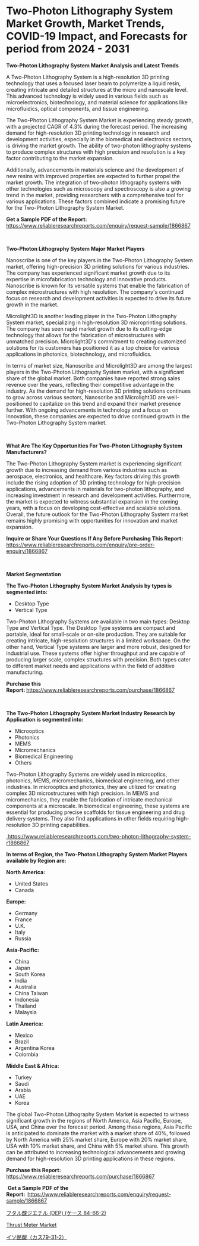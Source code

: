 <p><h1>Two-Photon Lithography System Market Growth, Market Trends, COVID-19 Impact, and Forecasts for period from 2024 - 2031</h1></p><p><strong>Two-Photon Lithography System Market Analysis and Latest Trends</strong></p>
<p><p>A Two-Photon Lithography System is a high-resolution 3D printing technology that uses a focused laser beam to polymerize a liquid resin, creating intricate and detailed structures at the micro and nanoscale level. This advanced technology is widely used in various fields such as microelectronics, biotechnology, and material science for applications like microfluidics, optical components, and tissue engineering.</p><p>The Two-Photon Lithography System Market is experiencing steady growth, with a projected CAGR of 4.3% during the forecast period. The increasing demand for high-resolution 3D printing technology in research and development activities, especially in the biomedical and electronics sectors, is driving the market growth. The ability of two-photon lithography systems to produce complex structures with high precision and resolution is a key factor contributing to the market expansion.</p><p>Additionally, advancements in materials science and the development of new resins with improved properties are expected to further propel the market growth. The integration of two-photon lithography systems with other technologies such as microscopy and spectroscopy is also a growing trend in the market, providing researchers with a comprehensive tool for various applications. These factors combined indicate a promising future for the Two-Photon Lithography System Market.</p></p>
<p><strong>Get a Sample PDF of the Report:&nbsp;</strong> <a href="https://www.reliableresearchreports.com/enquiry/request-sample/1866867">https://www.reliableresearchreports.com/enquiry/request-sample/1866867</a></p>
<p>&nbsp;</p>
<p><strong>Two-Photon Lithography System Major Market Players</strong></p>
<p><p>Nanoscribe is one of the key players in the Two-Photon Lithography System market, offering high-precision 3D printing solutions for various industries. The company has experienced significant market growth due to its expertise in microfabrication technology and innovative products. Nanoscribe is known for its versatile systems that enable the fabrication of complex microstructures with high resolution. The company's continued focus on research and development activities is expected to drive its future growth in the market.</p><p>Microlight3D is another leading player in the Two-Photon Lithography System market, specializing in high-resolution 3D microprinting solutions. The company has seen rapid market growth due to its cutting-edge technology that allows for the fabrication of microstructures with unmatched precision. Microlight3D's commitment to creating customized solutions for its customers has positioned it as a top choice for various applications in photonics, biotechnology, and microfluidics.</p><p>In terms of market size, Nanoscribe and Microlight3D are among the largest players in the Two-Photon Lithography System market, with a significant share of the global market. Both companies have reported strong sales revenue over the years, reflecting their competitive advantage in the industry. As the demand for high-resolution 3D printing solutions continues to grow across various sectors, Nanoscribe and Microlight3D are well-positioned to capitalize on this trend and expand their market presence further. With ongoing advancements in technology and a focus on innovation, these companies are expected to drive continued growth in the Two-Photon Lithography System market.</p></p>
<p>&nbsp;</p>
<p><strong>What Are The Key Opportunities For Two-Photon Lithography System Manufacturers?</strong></p>
<p><p>The Two-Photon Lithography System market is experiencing significant growth due to increasing demand from various industries such as aerospace, electronics, and healthcare. Key factors driving this growth include the rising adoption of 3D printing technology for high-precision applications, advancements in materials for two-photon lithography, and increasing investment in research and development activities. Furthermore, the market is expected to witness substantial expansion in the coming years, with a focus on developing cost-effective and scalable solutions. Overall, the future outlook for the Two-Photon Lithography System market remains highly promising with opportunities for innovation and market expansion.</p></p>
<p><strong>Inquire or Share Your Questions If Any Before Purchasing This Report:</strong> <a href="https://www.reliableresearchreports.com/enquiry/pre-order-enquiry/1866867">https://www.reliableresearchreports.com/enquiry/pre-order-enquiry/1866867</a></p>
<p>&nbsp;</p>
<p><strong>Market Segmentation</strong></p>
<p><strong>The Two-Photon Lithography System Market Analysis by types is segmented into:</strong></p>
<p><ul><li>Desktop Type</li><li>Vertical Type</li></ul></p>
<p><p>Two-Photon Lithography Systems are available in two main types: Desktop Type and Vertical Type. The Desktop Type systems are compact and portable, ideal for small-scale or on-site production. They are suitable for creating intricate, high-resolution structures in a limited workspace. On the other hand, Vertical Type systems are larger and more robust, designed for industrial use. These systems offer higher throughput and are capable of producing larger scale, complex structures with precision. Both types cater to different market needs and applications within the field of additive manufacturing.</p></p>
<p><strong>Purchase this Report:&nbsp;</strong><a href="https://www.reliableresearchreports.com/purchase/1866867">https://www.reliableresearchreports.com/purchase/1866867</a></p>
<p>&nbsp;</p>
<p><strong>The Two-Photon Lithography System Market Industry Research by Application is segmented into:</strong></p>
<p><ul><li>Microoptics</li><li>Photonics</li><li>MEMS</li><li>Micromechanics</li><li>Biomedical Engineering</li><li>Others</li></ul></p>
<p><p>Two-Photon Lithography Systems are widely used in microoptics, photonics, MEMS, micromechanics, biomedical engineering, and other industries. In microoptics and photonics, they are utilized for creating complex 3D microstructures with high precision. In MEMS and micromechanics, they enable the fabrication of intricate mechanical components at a microscale. In biomedical engineering, these systems are essential for producing precise scaffolds for tissue engineering and drug delivery systems. They also find applications in other fields requiring high-resolution 3D printing capabilities.</p></p>
<p><a href="https://www.reliableresearchreports.com/two-photon-lithography-system-r1866867">&nbsp;https://www.reliableresearchreports.com/two-photon-lithography-system-r1866867</a></p>
<p><strong>In terms of Region, the Two-Photon Lithography System Market Players available by Region are:</strong></p>
<p>
    <p> <strong> North America: </strong>
        <ul>
            <li>United States</li>
            <li>Canada</li>
        </ul>
        </p> 
    <p> <strong> Europe: </strong>
        <ul>
            <li>Germany</li>
            <li>France</li>
            <li>U.K.</li>
            <li>Italy</li>
            <li>Russia</li>
        </ul>
        </p> 
    <p> <strong> Asia-Pacific: </strong>
        <ul>
            <li>China</li>
            <li>Japan</li>
            <li>South Korea</li>
            <li>India</li>
            <li>Australia</li>
            <li>China Taiwan</li>
            <li>Indonesia</li>
            <li>Thailand</li>
            <li>Malaysia</li>
        </ul>
        </p> 
    <p> <strong> Latin America: </strong>
        <ul>
            <li>Mexico</li>
            <li>Brazil</li>
            <li>Argentina Korea</li>
            <li>Colombia</li>
        </ul>
        </p> 
    <p> <strong> Middle East & Africa: </strong>
        <ul>
            <li>Turkey</li>
            <li>Saudi</li>
            <li>Arabia</li>
            <li>UAE</li>
            <li>Korea</li>
        </ul>
    </p>
    </p>
<p><p>The global Two-Photon Lithography System Market is expected to witness significant growth in the regions of North America, Asia Pacific, Europe, USA, and China over the forecast period. Among these regions, Asia Pacific is anticipated to dominate the market with a market share of 40%, followed by North America with 25% market share, Europe with 20% market share, USA with 10% market share, and China with 5% market share. This growth can be attributed to increasing technological advancements and growing demand for high-resolution 3D printing applications in these regions.</p></p>
<p><strong>Purchase this Report: </strong><a href="https://www.reliableresearchreports.com/purchase/1866867">https://www.reliableresearchreports.com/purchase/1866867</a></p>
<p>&nbsp;<strong>Get a Sample PDF of the Report:&nbsp;&nbsp;</strong><a href="https://www.reliableresearchreports.com/enquiry/request-sample/1866867">https://www.reliableresearchreports.com/enquiry/request-sample/1866867</a></p>
<p><strong></strong></p>
<p><p><a href="https://github.com/RandallRunte2023/Market-Research-Report-List-1/blob/main/3651648164324.md">フタル酸ジエチル (DEP) (ケース 84-66-2)</a></p><p><a href="https://github.com/gikababa4/Market-Research-Report-List-1/blob/main/thrust-meter-market.md">Thrust Meter Market</a></p><p><a href="https://github.com/DanykaKilback/Market-Research-Report-List-1/blob/main/5588076164325.md">イソ酪酸（カス79-31-2）</a></p></p>